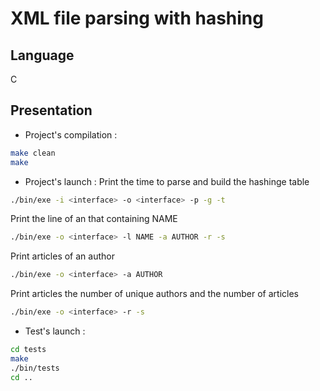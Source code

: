 # XML file parsing with hashing

## Language

C

## Presentation

* Project's compilation :
```bash
make clean
make
```

* Project's launch :
Print the time to parse and build the hashinge table
```bash
./bin/exe -i <interface> -o <interface> -p -g -t
```
Print the line of an that containing NAME
```bash
./bin/exe -o <interface> -l NAME -a AUTHOR -r -s 
```
Print articles of an author
```bash
./bin/exe -o <interface> -a AUTHOR 
```
Print articles the number of unique authors and the number of articles
```bash
./bin/exe -o <interface> -r -s 
 ```
 
 * Test's launch :
 ```bash
 cd tests
 make
 ./bin/tests
 cd ..
 ```
